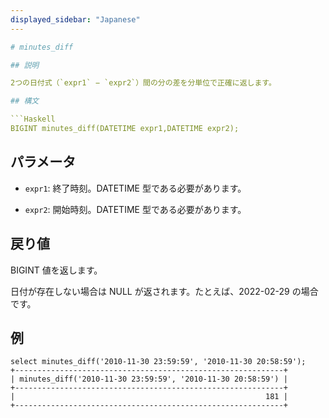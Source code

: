 ```yaml
---
displayed_sidebar: "Japanese"
---

# minutes_diff

## 説明

2つの日付式（`expr1` − `expr2`）間の分の差を分単位で正確に返します。

## 構文

```Haskell
BIGINT minutes_diff(DATETIME expr1,DATETIME expr2);
```

## パラメータ

- `expr1`: 終了時刻。DATETIME 型である必要があります。

- `expr2`: 開始時刻。DATETIME 型である必要があります。

## 戻り値

BIGINT 値を返します。

日付が存在しない場合は NULL が返されます。たとえば、2022-02-29 の場合です。

## 例

```Plain
select minutes_diff('2010-11-30 23:59:59', '2010-11-30 20:58:59');
+------------------------------------------------------------+
| minutes_diff('2010-11-30 23:59:59', '2010-11-30 20:58:59') |
+------------------------------------------------------------+
|                                                        181 |
+------------------------------------------------------------+
```
